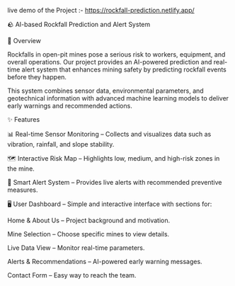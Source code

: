 live demo of the Project :- https://rockfall-prediction.netlify.app/

🪨 AI-based Rockfall Prediction and Alert System

📌 Overview

Rockfalls in open-pit mines pose a serious risk to workers, equipment, and overall operations. Our project provides an AI-powered prediction and real-time alert system that enhances mining safety by predicting rockfall events before they happen.

This system combines sensor data, environmental parameters, and geotechnical information with advanced machine learning models to deliver early warnings and recommended actions.

✨ Features

📊 Real-time Sensor Monitoring – Collects and visualizes data such as vibration, rainfall, and slope stability.

🗺️ Interactive Risk Map – Highlights low, medium, and high-risk zones in the mine.

🔔 Smart Alert System – Provides live alerts with recommended preventive measures.

🖥️ User Dashboard – Simple and interactive interface with sections for:

Home & About Us – Project background and motivation.

Mine Selection – Choose specific mines to view details.

Live Data View – Monitor real-time parameters.

Alerts & Recommendations – AI-powered early warning messages.

Contact Form – Easy way to reach the team.

